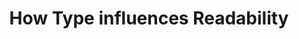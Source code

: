 ---
title: "How Type influences Readability"
url: https://fonts.google.com/knowledge/readability_and_accessibility/how_type_influences_readability
image: 1670864836000.png
tags: [""]
description: ""
---